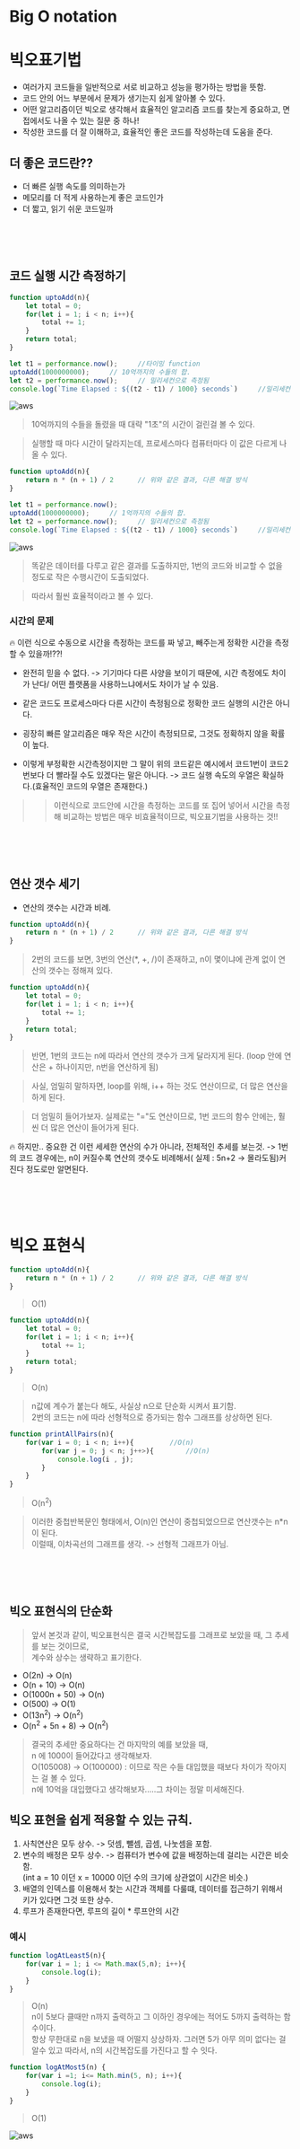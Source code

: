 # Big O notation



# 빅오표기법

* 여러가지 코드들을 일반적으로 서로 비교하고 성능을 평가하는 방법을 뜻함.
* 코드 안의 어느 부분에서 문제가 생기는지 쉽게 알아볼 수 있다.
* 어떤 알고리즘이던 빅오로 생각해서 효율적인 알고리즘 코드를 찾는게 중요하고, 면접에서도 나올 수 있는 질문 중 하나!
* 작성한 코드를 더 잘 이해하고, 효율적인 좋은 코드를 작성하는데 도움을 준다.

## 더 좋은 코드란??

* 더 빠른 실행 속도를 의미하는가
* 메모리를 더 적게 사용하는게 좋은 코드인가
* 더 짧고, 읽기 쉬운 코드일까

<br>
<br>
<br>

## 코드 실행 시간 측정하기

```js
function uptoAdd(n){
    let total = 0;
    for(let i = 1; i < n; i++){
        total += 1;
    }
    return total;
}

let t1 = performance.now();     //타이밍 function
uptoAdd(1000000000);     // 10억까지의 수들의 합.
let t2 = performance.now();     // 밀리세컨으로 측정됨
console.log(`Time Elapsed : ${(t2 - t1) / 1000} seconds`)     //밀리세컨이므로 1000으로 나눠주면 초

```

![aws](/Image/js_algo/1.PNG)

> 10억까지의 수들을 돌렸을 때 대략 "1초"의 시간이 걸린걸 볼 수 있다.

> 실행할 때 마다 시간이 달라지는데, 프로세스마다 컴퓨터마다 이 값은 다르게 나올 수 있다.

```js
function uptoAdd(n){
    return n * (n + 1) / 2      // 위와 같은 결과, 다른 해결 방식
}

let t1 = performance.now();
uptoAdd(1000000000);     // 1억까지의 수들의 합.
let t2 = performance.now();     // 밀리세컨으로 측정됨
console.log(`Time Elapsed : ${(t2 - t1) / 1000} seconds`)     //밀리세컨이므로 1000으로 나눠주면 초
```

![aws](/Image/js_algo/2.PNG)

> 똑같은 데이터를 다루고 같은 결과를 도출하지만, 1번의 코드와 비교할 수 없을 정도로 작은 수행시간이 도출되었다.

> 따라서 훨씬 효율적이라고 볼 수 있다.


### 시간의 문제

🔥 이런 식으로 수동으로 시간을 측정하는 코드를 짜 넣고, 빼주는게 정확한 시간을 측정 할 수 있을까!??!

* 완전히 믿을 수 없다. -> 기기마다 다른 사양을 보이기 때문에, 시간 측정에도 차이가 난다/ 어떤 플랫폼을 사용하느냐에서도 차이가 날 수 있음.

* 같은 코드도 프로세스마다 다른 시간이 측정됨으로 정확한 코드 실행의 시간은 아니다.

* 굉장히 빠른 알고리즘은 매우 작은 시간이 측정되므로, 그것도 정확하지 않을 확률이 높다.

* 이렇게 부정확한 시간측정이지만 그 말이 위의 코드같은 예시에서 코드1번이 코드2번보다 더 빨라질 수도 있겠다는 말은 아니다. -> 코드 실행 속도의 우열은 확실하다.(효율적인 코드의 우열은 존재한다.)


>> 이런식으로 코드안에 시간을 측정하는 코드를 또 집어 넣어서 시간을 측정해 비교하는 방법은 매우 비효율적이므로, 빅오표기법을 사용하는 것!!


<br>
<br>
<br>

## 연산 갯수 세기

* 연산의 갯수는 시간과 비례.

```js
function uptoAdd(n){
    return n * (n + 1) / 2      // 위와 같은 결과, 다른 해결 방식
}
```

> 2번의 코드를 보면, 3번의 연산(*, +, /)이 존재하고, n이 몇이냐에 관계 없이 연산의 갯수는 정해져 있다. 


```js
function uptoAdd(n){
    let total = 0;
    for(let i = 1; i < n; i++){
        total += 1;
    }
    return total;
}
```

> 반면, 1번의 코드는 n에 따라서 연산의 갯수가 크게 달라지게 된다. (loop 안에 연산은 + 하나이지만, n번을 연산하게 됨)

> 사실, 엄밀히 말하자면, loop를 위해, i++ 하는 것도 연산이므로, 더 많은 연산을 하게 된다.

> 더 엄밀히 들어가보자.
> 실제로는 "="도 연산이므로, 1번 코드의 함수 안에는, 훨씬 더 많은 연산이 들어가게 된다.

🔥 하지만.. 중요한 건 이런 세세한 연산의 수가 아니라, 전체적인 추세를 보는것.
-> 1번의 코드 경우에는, n이 커질수록 연산의 갯수도 비례해서( 실제 : 5n+2 -> 몰라도됨)커진다 정도로만 알면된다.

<br>
<br>
<br>

# 빅오 표현식

```js
function uptoAdd(n){
    return n * (n + 1) / 2      // 위와 같은 결과, 다른 해결 방식
}
```

> O(1)

```js
function uptoAdd(n){
    let total = 0;
    for(let i = 1; i < n; i++){
        total += 1;
    }
    return total;
}
```

> O(n)

> n값에 계수가 붙는다 해도, 사실상 n으로 단순화 시켜서 표기함. <br>
> 2번의 코드는 n에 따라 선형적으로 증가되는 함수 그래프를 상상하면 된다.


```js
function printAllPairs(n){
    for(var i = 0; i < n; i++){         //O(n)
        for(var j = 0; j < n; j++>){        //O(n)
            console.log(i , j);
        }
    }
}
```
> O(n<sup>2</sup>)

> 이러한 중첩반복문인 형태에서, O(n)인 연산이 중첩되었으므로 연산갯수는 n*n이 된다.<br>
> 이럴때, 이차곡선의 그래프를 생각. -> 선형적 그래프가 아님.

<br>
<br>
<br>

## 빅오 표현식의 단순화

> 앞서 본것과 같이, 빅오표현식은 결국 시간복잡도를 그래프로 보았을 때, 그 추세를 보는 것이므로, <br>
> 계수와 상수는 생략하고 표기한다. 

* O(2n) -> O(n)
* O(n + 10) -> O(n)
* O(1000n + 50) -> O(n)
* O(500) -> O(1)
* O(13n<sup>2</sup>) -> O(n<sup>2</sup>)
* O(n<sup>2</sup> + 5n + 8) -> O(n<sup>2</sup>)

> 결국의 추세만 중요하다는 건 마지막의 예를 보았을 때, <br>
> n 에 1000이 들어갔다고 생각해보자. <br>
> O(105008) -> O(100000) : 이므로 작은 수들 대입했을 때보다 차이가 작아지는 걸 볼 수 있다. <br>
> n에 10억을 대입했다고 생각해보자.....그 차이는 정말 미세해진다.

## 빅오 표현을 쉽게 적용할 수 있는 규칙.

1. 사칙연산은 모두 상수. -> 덧셈, 뺄셈, 곱셈, 나눗셈을 포함.
2. 변수의 배정은 모두 상수. -> 컴퓨터가 변수에 값을 배정하는데 걸리는 시간은 비슷함.<br>
    (int a = 10 이던 x = 10000 이던 수의 크기에 상관없이 시간은 비슷.)
3. 배열의 인덱스를 이용해서 찾는 시간과 객체를 다룰떄, 데이터를 접근하기 위해서 키가 있다면 그것 또한 상수.
4. 루프가 존재한다면, 루프의 길이 * 루프안의 시간

###  예시

```js
function logAtLeast5(n){
    for(var i = 1; i <= Math.max(5,n); i++){
        console.log(i);
    }
}
```
> O(n) <br>
> n이 5보다 클때만 n까지 출력하고 그 이하인 경우에는 적어도 5까지 출력하는 함수이다. <br>
> 항상 무한대로 n을 보냈을 때 어떨지 상상하자. 그러면 5가 아무 의미 없다는 걸 알수 있고 따라서, n의 시간복잡도를 가진다고 할 수 잇다.

```js
function logAtMost5(n) {
    for(var i =1; i<= Math.min(5, n); i++){
        console.log(i);
    }
}
```
> O(1)



![aws](/Image/js_algo/3.PNG)


<br>
<br>
<br>
<br>
<br>

# 공간 복잡도

: 공간, 사용되는 메모리에 신경쓰기

* auxiliary space complexity(보조 공간 복잡도) : 입력 되는 값을 제외한, 알고리즘 자체가 필요로 하는 공간을 의미. -> 실상 우리가 흔히 말하는 공간복잡도!!🐶

> 입력이 커질수록 n의 값이 커질텐데, 그건 시간복잡도로 계산이 가능하므로, 입력에 따라 n의 값이 커지는 공간 이외의(입력 이외의) 알고리즘 자체가 공간에 어떤 영향을 주는지에만 초점을 두면 됨.


## 공간 복잡도 규칙 - JS관점

1. boolean, numbers(상수), undefined, null은 js에서 모두 불변 공간.
    -> boolean이 false든, true든/ numbers가 1이든 10000이든 똑같은 공간을 차지.
2. 문자열은 조금 다르다 -> 50자의 문자열을 가진다면, 1자인 문자열보다 50배의 공간을 더 차지.
3. 






























